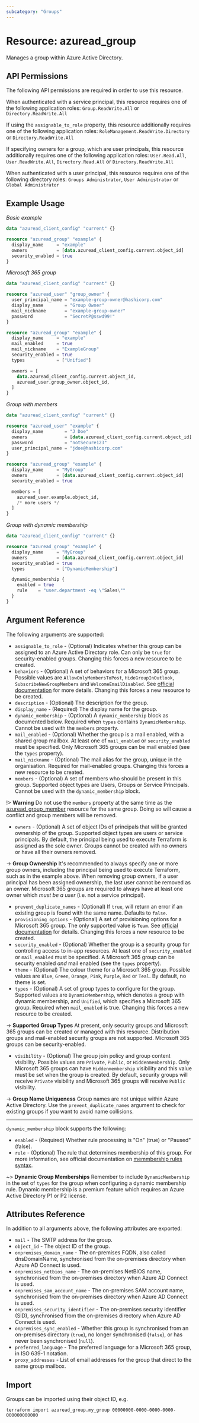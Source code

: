```yaml
---
subcategory: "Groups"
---
```


# Resource: azuread_group

Manages a group within Azure Active Directory.

## API Permissions

The following API permissions are required in order to use this resource.

When authenticated with a service principal, this resource requires one of the following application roles: `Group.ReadWrite.All` or `Directory.ReadWrite.All`

If using the `assignable_to_role` property, this resource additionally requires one of the following application roles: `RoleManagement.ReadWrite.Directory` or `Directory.ReadWrite.All`

If specifying owners for a group, which are user principals, this resource additionally requires one of the following application roles: `User.Read.All`, `User.ReadWrite.All`, `Directory.Read.All` or `Directory.ReadWrite.All`

When authenticated with a user principal, this resource requires one of the following directory roles: `Groups Administrator`, `User Administrator` or `Global Administrator`

## Example Usage

*Basic example*

```terraform
data "azuread_client_config" "current" {}

resource "azuread_group" "example" {
  display_name     = "example"
  owners           = [data.azuread_client_config.current.object_id]
  security_enabled = true
}
```

*Microsoft 365 group*

```terraform
data "azuread_client_config" "current" {}

resource "azuread_user" "group_owner" {
  user_principal_name = "example-group-owner@hashicorp.com"
  display_name        = "Group Owner"
  mail_nickname       = "example-group-owner"
  password            = "SecretP@sswd99!"
}

resource "azuread_group" "example" {
  display_name     = "example"
  mail_enabled     = true
  mail_nickname    = "ExampleGroup"
  security_enabled = true
  types            = ["Unified"]

  owners = [
    data.azuread_client_config.current.object_id,
    azuread_user.group_owner.object_id,
  ]
}
```

*Group with members*

```terraform
data "azuread_client_config" "current" {}

resource "azuread_user" "example" {
  display_name        = "J Doe"
  owners              = [data.azuread_client_config.current.object_id]
  password            = "notSecure123"
  user_principal_name = "jdoe@hashicorp.com"
}

resource "azuread_group" "example" {
  display_name     = "MyGroup"
  owners           = [data.azuread_client_config.current.object_id]
  security_enabled = true

  members = [
    azuread_user.example.object_id,
    /* more users */
  ]
}
```

*Group with dynamic membership*

```terraform
data "azuread_client_config" "current" {}

resource "azuread_group" "example" {
  display_name     = "MyGroup"
  owners           = [data.azuread_client_config.current.object_id]
  security_enabled = true
  types            = ["DynamicMembership"]

  dynamic_membership {
    enabled = true
    rule    = "user.department -eq \"Sales\""
  }
}
```

## Argument Reference

The following arguments are supported:

* `assignable_to_role` - (Optional) Indicates whether this group can be assigned to an Azure Active Directory role. Can only be `true` for security-enabled groups. Changing this forces a new resource to be created.
* `behaviors` - (Optional) A set of behaviors for a Microsoft 365 group. Possible values are `AllowOnlyMembersToPost`, `HideGroupInOutlook`, `SubscribeNewGroupMembers` and `WelcomeEmailDisabled`. See [official documentation](https://docs.microsoft.com/en-us/graph/group-set-options) for more details. Changing this forces a new resource to be created.
* `description` - (Optional) The description for the group.
* `display_name` - (Required) The display name for the group.
* `dynamic_membership` - (Optional) A `dynamic_membership` block as documented below. Required when `types` contains `DynamicMembership`. Cannot be used with the `members` property.
* `mail_enabled` - (Optional) Whether the group is a mail enabled, with a shared group mailbox. At least one of `mail_enabled` or `security_enabled` must be specified. Only Microsoft 365 groups can be mail enabled (see the `types` property).
* `mail_nickname` - (Optional) The mail alias for the group, unique in the organisation. Required for mail-enabled groups. Changing this forces a new resource to be created.
* `members` - (Optional) A set of members who should be present in this group. Supported object types are Users, Groups or Service Principals. Cannot be used with the `dynamic_membership` block.

!> **Warning** Do not use the `members` property at the same time as the [azuread_group_member](https://registry.terraform.io/providers/hashicorp/azuread/latest/docs/resources/group_member) resource for the same group. Doing so will cause a conflict and group members will be removed.

* `owners` - (Optional) A set of object IDs of principals that will be granted ownership of the group. Supported object types are users or service principals. By default, the principal being used to execute Terraform is assigned as the sole owner. Groups cannot be created with no owners or have all their owners removed.

-> **Group Ownership**  It's recommended to always specify one or more group owners, including the principal being used to execute Terraform, such as in the example above. When removing group owners, if a user principal has been assigned ownership, the last user cannot be removed as an owner. Microsoft 365 groups are required to always have at least one owner which _must be a user_ (i.e. not a service principal).

* `prevent_duplicate_names` - (Optional) If `true`, will return an error if an existing group is found with the same name. Defaults to `false`.
* `provisioning_options` - (Optional) A set of provisioning options for a Microsoft 365 group. The only supported value is `Team`. See [official documentation](https://docs.microsoft.com/en-us/graph/group-set-options) for details. Changing this forces a new resource to be created.
* `security_enabled` - (Optional) Whether the group is a security group for controlling access to in-app resources. At least one of `security_enabled` or `mail_enabled` must be specified. A Microsoft 365 group can be security enabled _and_ mail enabled (see the `types` property).
* `theme` - (Optional) The colour theme for a Microsoft 365 group. Possible values are `Blue`, `Green`, `Orange`, `Pink`, `Purple`, `Red` or `Teal`. By default, no theme is set.
* `types` - (Optional) A set of group types to configure for the group. Supported values are `DynamicMembership`, which denotes a group with dynamic membership, and `Unified`, which specifies a Microsoft 365 group. Required when `mail_enabled` is true. Changing this forces a new resource to be created.

-> **Supported Group Types** At present, only security groups and Microsoft 365 groups can be created or managed with this resource. Distribution groups and mail-enabled security groups are not supported. Microsoft 365 groups can be security-enabled.

* `visibility` - (Optional) The group join policy and group content visibility. Possible values are `Private`, `Public`, or `Hiddenmembership`. Only Microsoft 365 groups can have `Hiddenmembership` visibility and this value must be set when the group is created. By default, security groups will receive `Private` visibility and Microsoft 365 groups will receive `Public` visibility.

-> **Group Name Uniqueness** Group names are not unique within Azure Active Directory. Use the `prevent_duplicate_names` argument to check for existing groups if you want to avoid name collisions.

---

`dynamic_membership` block supports the following:

* `enabled` - (Required) Whether rule processing is "On" (true) or "Paused" (false).
* `rule` - (Optional) The rule that determines membership of this group. For more information, see official documentation on [memmbership rules syntax](https://docs.microsoft.com/en-gb/azure/active-directory/enterprise-users/groups-dynamic-membership).

~> **Dynamic Group Memberships** Remember to include `DynamicMembership` in the set of `types` for the group when configuring a dynamic membership rule. Dynamic membership is a premium feature which requires an Azure Active Directory P1 or P2 license.

## Attributes Reference

In addition to all arguments above, the following attributes are exported:

* `mail` - The SMTP address for the group.
* `object_id` - The object ID of the group.
* `onpremises_domain_name` - The on-premises FQDN, also called dnsDomainName, synchronised from the on-premises directory when Azure AD Connect is used.
* `onpremises_netbios_name` - The on-premises NetBIOS name, synchronised from the on-premises directory when Azure AD Connect is used.
* `onpremises_sam_account_name` - The on-premises SAM account name, synchronised from the on-premises directory when Azure AD Connect is used.
* `onpremises_security_identifier` - The on-premises security identifier (SID), synchronised from the on-premises directory when Azure AD Connect is used.
* `onpremises_sync_enabled` - Whether this group is synchronised from an on-premises directory (`true`), no longer synchronised (`false`), or has never been synchronised (`null`).
* `preferred_language` - The preferred language for a Microsoft 365 group, in ISO 639-1 notation.
* `proxy_addresses` - List of email addresses for the group that direct to the same group mailbox.

## Import

Groups can be imported using their object ID, e.g.

```shell
terraform import azuread_group.my_group 00000000-0000-0000-0000-000000000000
```
